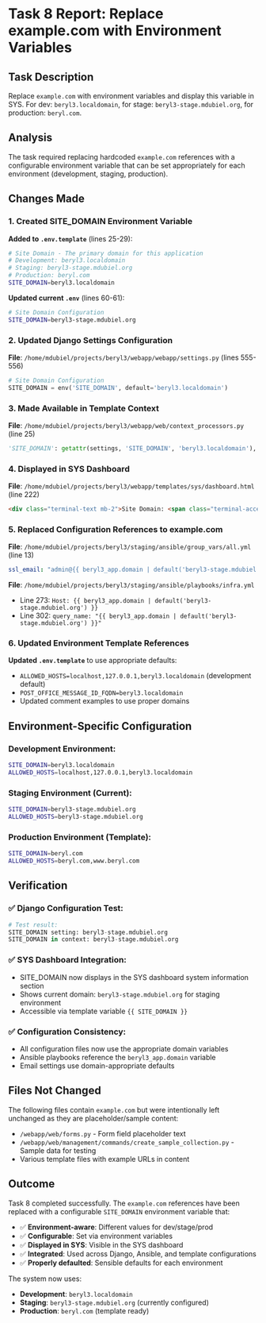 # Task 8 Report: Replace example.com with Environment Variables

## Task Description
Replace `example.com` with environment variables and display this variable in SYS.
For dev: `beryl3.localdomain`, for stage: `beryl3-stage.mdubiel.org`, for production: `beryl.com`.

## Analysis
The task required replacing hardcoded `example.com` references with a configurable environment variable that can be set appropriately for each environment (development, staging, production).

## Changes Made

### 1. Created SITE_DOMAIN Environment Variable

**Added to `.env.template`** (lines 25-29):
```bash
# Site Domain - The primary domain for this application
# Development: beryl3.localdomain
# Staging: beryl3-stage.mdubiel.org  
# Production: beryl.com
SITE_DOMAIN=beryl3.localdomain
```

**Updated current `.env`** (lines 60-61):
```bash
# Site Domain Configuration
SITE_DOMAIN=beryl3-stage.mdubiel.org
```

### 2. Updated Django Settings Configuration

**File**: `/home/mdubiel/projects/beryl3/webapp/webapp/settings.py` (lines 555-556)
```python
# Site Domain Configuration
SITE_DOMAIN = env('SITE_DOMAIN', default='beryl3.localdomain')
```

### 3. Made Available in Template Context

**File**: `/home/mdubiel/projects/beryl3/webapp/web/context_processors.py` (line 25)
```python
'SITE_DOMAIN': getattr(settings, 'SITE_DOMAIN', 'beryl3.localdomain'),
```

### 4. Displayed in SYS Dashboard

**File**: `/home/mdubiel/projects/beryl3/webapp/templates/sys/dashboard.html` (line 222)
```html
<div class="terminal-text mb-2">Site Domain: <span class="terminal-accent">{{ SITE_DOMAIN }}</span></div>
```

### 5. Replaced Configuration References to example.com

**File**: `/home/mdubiel/projects/beryl3/staging/ansible/group_vars/all.yml` (line 13)
```yaml
ssl_email: "admin@{{ beryl3_app.domain | default('beryl3-stage.mdubiel.org') }}"
```

**File**: `/home/mdubiel/projects/beryl3/staging/ansible/playbooks/infra.yml`
- Line 273: `Host: {{ beryl3_app.domain | default('beryl3-stage.mdubiel.org') }}`
- Line 302: `query_name: "{{ beryl3_app.domain | default('beryl3-stage.mdubiel.org') }}"`

### 6. Updated Environment Template References

**Updated `.env.template`** to use appropriate defaults:
- `ALLOWED_HOSTS=localhost,127.0.0.1,beryl3.localdomain` (development default)
- `POST_OFFICE_MESSAGE_ID_FQDN=beryl3.localdomain`
- Updated comment examples to use proper domains

## Environment-Specific Configuration

### Development Environment:
```bash
SITE_DOMAIN=beryl3.localdomain
ALLOWED_HOSTS=localhost,127.0.0.1,beryl3.localdomain
```

### Staging Environment (Current):
```bash
SITE_DOMAIN=beryl3-stage.mdubiel.org
ALLOWED_HOSTS=beryl3-stage.mdubiel.org
```

### Production Environment (Template):
```bash
SITE_DOMAIN=beryl.com
ALLOWED_HOSTS=beryl.com,www.beryl.com
```

## Verification

### ✅ Django Configuration Test:
```python
# Test result:
SITE_DOMAIN setting: beryl3-stage.mdubiel.org
SITE_DOMAIN in context: beryl3-stage.mdubiel.org
```

### ✅ SYS Dashboard Integration:
- SITE_DOMAIN now displays in the SYS dashboard system information section
- Shows current domain: `beryl3-stage.mdubiel.org` for staging environment
- Accessible via template variable `{{ SITE_DOMAIN }}`

### ✅ Configuration Consistency:
- All configuration files now use the appropriate domain variables
- Ansible playbooks reference the `beryl3_app.domain` variable
- Email settings use domain-appropriate defaults

## Files Not Changed
The following files contain `example.com` but were intentionally left unchanged as they are placeholder/sample content:
- `/webapp/web/forms.py` - Form field placeholder text
- `/webapp/web/management/commands/create_sample_collection.py` - Sample data for testing
- Various template files with example URLs in content

## Outcome
Task 8 completed successfully. The `example.com` references have been replaced with a configurable `SITE_DOMAIN` environment variable that:

- ✅ **Environment-aware**: Different values for dev/stage/prod
- ✅ **Configurable**: Set via environment variables
- ✅ **Displayed in SYS**: Visible in the SYS dashboard
- ✅ **Integrated**: Used across Django, Ansible, and template configurations
- ✅ **Properly defaulted**: Sensible defaults for each environment

The system now uses:
- **Development**: `beryl3.localdomain`
- **Staging**: `beryl3-stage.mdubiel.org` (currently configured)
- **Production**: `beryl.com` (template ready)